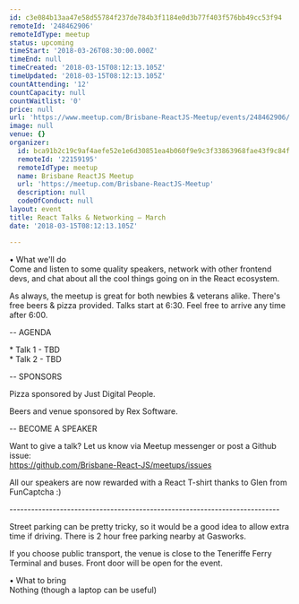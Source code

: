 ```yaml
---
id: c3e084b13aa47e58d55784f237de784b3f1184e0d3b77f403f576bb49cc53f94
remoteId: '248462906'
remoteIdType: meetup
status: upcoming
timeStart: '2018-03-26T08:30:00.000Z'
timeEnd: null
timeCreated: '2018-03-15T08:12:13.105Z'
timeUpdated: '2018-03-15T08:12:13.105Z'
countAttending: '12'
countCapacity: null
countWaitlist: '0'
price: null
url: 'https://www.meetup.com/Brisbane-ReactJS-Meetup/events/248462906/'
image: null
venue: {}
organizer:
  id: bca91b2c19c9af4aefe52e1e6d30851ea4b060f9e9c3f33863968fae43f9c84f
  remoteId: '22159195'
  remoteIdType: meetup
  name: Brisbane ReactJS Meetup
  url: 'https://meetup.com/Brisbane-ReactJS-Meetup'
  description: null
  codeOfConduct: null
layout: event
title: React Talks & Networking — March
date: '2018-03-15T08:12:13.105Z'

---
```

<p>• What we'll do<br/>Come and listen to some quality speakers, network with other frontend devs, and chat about all the cool things going on in the React ecosystem.</p> <p>As always, the meetup is great for both newbies &amp; veterans alike. There's free beers &amp; pizza provided. Talks start at 6:30. Feel free to arrive any time after 6:00.</p> <p>-- AGENDA</p> <p>* Talk 1 - TBD<br/>* Talk 2 - TBD</p> <p>-- SPONSORS</p> <p>Pizza sponsored by Just Digital People.</p> <p>Beers and venue sponsored by Rex Software.</p> <p>-- BECOME A SPEAKER</p> <p>Want to give a talk? Let us know via Meetup messenger or post a Github issue:<br/><a href="https://github.com/Brisbane-React-JS/meetups/issues" class="linkified">https://github.com/Brisbane-React-JS/meetups/issues</a></p> <p>All our speakers are now rewarded with a React T-shirt thanks to Glen from FunCaptcha :)</p> <p>---------------------------------------------------------------------------</p> <p>Street parking can be pretty tricky, so it would be a good idea to allow extra time if driving. There is 2 hour free parking nearby at Gasworks.</p> <p>If you choose public transport, the venue is close to the Teneriffe Ferry Terminal and buses. Front door will be open for the event.</p> <p>• What to bring<br/>Nothing (though a laptop can be useful)</p>
